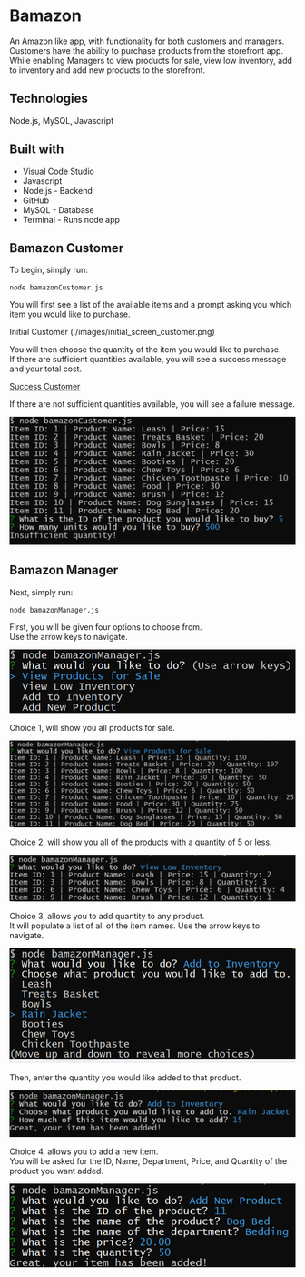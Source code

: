 # Bamazon
An Amazon like app, with functionality for both customers and managers.  
Customers have the ability to purchase products from the storefront app.  
While enabling Managers to view products for sale, view low inventory, add to inventory and add new products to the storefront.  

## Technologies
Node.js, MySQL, Javascript

## Built with
- Visual Code Studio
- Javascript
- Node.js - Backend
- GitHub
- MySQL - Database
- Terminal - Runs node app

## Bamazon Customer

To begin, simply run:  

```
node bamazonCustomer.js
```

You will first see a list of the available items and a prompt asking you which
item you would like to purchase.

Initial Customer (./images/initial_screen_customer.png)

You will then choose the quantity of the item you would like to purchase.  
If there are sufficient quantities available, you will see a success message and your total cost.

[Success Customer](images/success_customer.png)

If there are not sufficient quantities available, you will see a failure message.

![Failure Customer](images/failure_customer.png)

## Bamazon Manager

Next, simply run:  
```
node bamazonManager.js
```

First, you will be given four options to choose from.  
Use the arrow keys to navigate.

![Initial Manager](/images/initial_manager.png)

Choice 1, will show you all products for sale.

![First Choice Manager](images/first_choice_manager.png)

Choice 2, will show you all of the products with a quantity of 5 or less.

![Second Choice Manager](images/second_choice_manager.png)

Choice 3, allows you to add quantity to any product.  
It will populate a list of all of the item names. 
Use the arrow keys to navigate.


![Third Choice Options Manager](images/third_choice_options_manager.png)

Then, enter the quantity you would like added to that product.

![Third Choice Success Manager](images/third_choice_success_manager.png)

Choice 4, allows you to add a new item.  
You will be asked for the ID, Name, Department, Price, and Quantity of the product you want added.

![Fourth Choice Manager](images/fourth_choice_manager.png)
